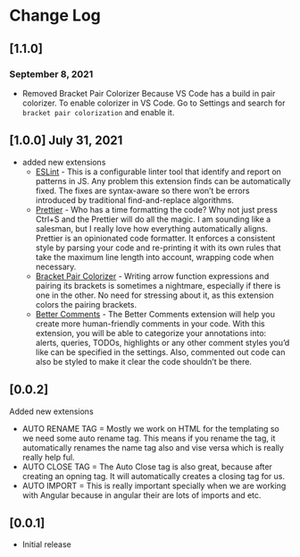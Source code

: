 # Change Log

## [1.1.0]
### September 8, 2021
  - Removed Bracket Pair Colorizer Because VS Code has a build in pair colorizer. To enable colorizer in VS Code. Go to Settings and search for `bracket pair colorization` and enable it.

## [1.0.0] July 31, 2021
 - added new extensions
   - [ESLint](https://marketplace.visualstudio.com/items?itemName=dbaeumer.vscode-eslint) - This is a configurable linter tool that identify and report on patterns in JS. Any problem this extension finds can be automatically fixed. The fixes are syntax-aware so there won’t be errors introduced by traditional find-and-replace algorithms.
   - [Prettier](https://marketplace.visualstudio.com/items?itemName=esbenp.prettier-vscode) - Who has a time formatting the code? Why not just press Ctrl+S and the Prettier will do all the magic. I am sounding like a salesman, but I really love how everything automatically aligns. Prettier is an opinionated code formatter. It enforces a consistent style by parsing your code and re-printing it with its own rules that take the maximum line length into account, wrapping code when necessary.
   - [Bracket Pair Colorizer](https://marketplace.visualstudio.com/items?itemName=CoenraadS.bracket-pair-colorizer) - Writing arrow function expressions and pairing its brackets is sometimes a nightmare, especially if there is one in the other. No need for stressing about it, as this extension colors the pairing brackets.
   - [Better Comments](https://marketplace.visualstudio.com/items?itemName=aaron-bond.better-comments) - The Better Comments extension will help you create more human-friendly comments in your code. With this extension, you will be able to categorize your annotations into: alerts, queries, TODOs, highlights or any other comment styles you’d like can be specified in the settings. Also, commented out code can also be styled to make it clear the code shouldn’t be there.

## [0.0.2]
Added new extensions
- AUTO RENAME TAG = Mostly we work on HTML for the templating so we need some auto rename tag. This means if you rename the tag, it automatically renames the name tag also and vise versa which is really really help ful.
- AUTO CLOSE TAG = The Auto Close tag is also great, because after creating an opning tag. It will automatically creates a closing tag for us.
- AUTO IMPORT = This is really important specially when we are working with Angular because in angular their are lots of imports and etc.



## [0.0.1]

- Initial release
